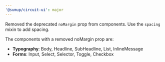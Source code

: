 ```yaml
---
'@sumup/circuit-ui': major
---
```


Removed the deprecated `noMargin` prop from components. Use the `spacing` mixin to add spacing.

The components with a removed noMargin prop are:

- **Typography**: Body, Headline, SubHeadline, List, InlineMessage
- **Forms**: Input, Select, Selector, Toggle, Checkbox

